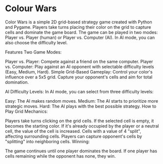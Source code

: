# Colour Wars

Color Wars is a simple 2D grid-based strategy game created with Python and Pygame. Players take turns placing their color on the grid to capture cells and dominate the game board. The game can be played in two modes: Player vs. Player (human) or Player vs. Computer (AI). In AI mode, you can also choose the difficulty level.

Features
Two Game Modes:

Player vs. Player: Compete against a friend on the same computer.
Player vs. Computer: Play against an AI opponent with selectable difficulty levels (Easy, Medium, Hard).
Simple Grid-Based Gameplay: Control your color's influence over a 5x5 grid. Capture your opponent's cells and aim for total domination.

AI Difficulty Levels: In AI mode, you can select from three difficulty levels:

Easy: The AI makes random moves.
Medium: The AI starts to prioritize more strategic moves.
Hard: The AI plays with the best possible strategy.
How to Play
Grid Mechanics:

Players take turns clicking on the grid cells.
If the selected cell is empty, it becomes the starting color.
If it's already occupied by the player or a neutral cell, the value of the cell is increased.
Cells with a value of 4 "split", affecting surrounding cells.
Players can capture opponent's cells by "splitting" into neighboring cells.
Winning:

The game continues until one player dominates the board. If one player has cells remaining while the opponent has none, they win.
